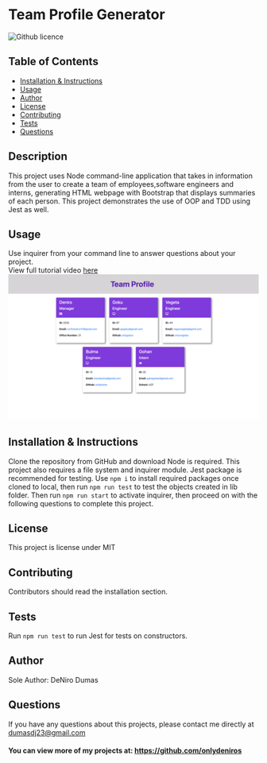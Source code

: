 # Team Profile Generator 
![Github licence](https://img.shields.io/badge/license-MIT-blue.svg)

## Table of Contents
* [Installation & Instructions](#installation)
* [Usage](#usage)
* [Author](#author)
* [License](#license)
* [Contributing](#contributing)
* [Tests](#tests)
* [Questions](#questions)


## Description 
This project uses Node command-line application that takes in information from the user to create a team of employees,software engineers and interns, generating HTML webpage with Bootstrap that displays summaries of each person. This project demonstrates the use of OOP and TDD using Jest as well.


## Usage 
Use inquirer from your command line to answer questions about your project.<br>
 View full tutorial video [here](https://drive.google.com/file/d/108-SP-3T8hdGchOvzo9eFONYouNY6Pt-/view)<br>
<img src="./dist/teamprofiless.png">


## Installation & Instructions
Clone the repository from GitHub and download Node is required. This project also requires a file system and inquirer module. Jest package is recommended for testing. Use `npm i` to install required packages once cloned to local, then run `npm run test` to test the objects created in lib folder. Then run `npm run start` to activate inquirer, then proceed on with the following questions to complete this project.


## License 
This project is license under MIT

## Contributing 
Contributors should read the installation section. 

## Tests
Run `npm run test` to run Jest for tests on constructors. 

## Author
Sole Author: DeNiro Dumas

## Questions
If you have any questions about this projects, please contact me directly at dumasdj23@gmail.com 
#### You can view more of my projects at: https://github.com/onlydeniros